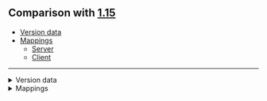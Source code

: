 ## Comparison with [1.15](https://github.com/PixiGeko/Minecraft-generated-data/tree/1.15)

- [Version data](#version-data)
- [Mappings](#mappings)
  - [Server](#server)
  - [Client](#client)

<hr/>
<details><summary>Version data</summary>
<table><tr><th></th><th align="left">1.15</th><th>1.15.1-pre1</th></tr><tr><td>World version</td><td><code>2225</code></td><td><code>2226</code></td></tr><tr><td>Protocol version</td><td><code>573</code></td><td><code>574</code></td></tr></table>
</details>
<details><summary>Mappings</summary>
<h2>Server</h2>

<details>
<summary>
Changes
</summary>

```
XXX.level.block.Block$2 +1M -1M
```
```
XXX.block.state.AbstractStateHolder -2M | -1P
```

</details>


























































































































































































































































































































































































































































































































































































































































































































































































































































































































































































































































































































































































































































































































<details>
<summary>
net.minecraft.world.level.block.Block$2
</summary>

```diff
- void <init>(int,float)
+ void <init>(int)
```

</details>


























































































































































<details>
<summary>
net.minecraft.world.level.block.state.AbstractStateHolder
</summary>

```diff
+ boolean equals(Object)
+ int hashCode()
```

</details>

















































































































































































































































































































































































































































































































<h2>Client</h2>

<details>
<summary>
Changes
</summary>

```
XXX.mojang.realmsclient.RealmsMainScreen +5M -5M
```
```
XXX.mojang.realmsclient.RealmsMainScreen$12 +1M
```
```
XXX.level.chunk.ChunkBiomeContainer +1P
```

</details>



























































<details>
<summary>
com.mojang.realmsclient.RealmsMainScreen
</summary>

```diff
+ int access$1900(RealmsMainScreen)
+ int access$1902(RealmsMainScreen,int)
- int access$2000(RealmsMainScreen)
- int access$2002(RealmsMainScreen,int)
+ RealmsButton access$1700(RealmsMainScreen)
- RealmsButton access$1900(RealmsMainScreen)
- RealmsMainScreen$RealmSelectionList access$1700(RealmsMainScreen)
+ RealmsMainScreen$RealmSelectionList access$1800(RealmsMainScreen)
- void access$1800(RealmsMainScreen,RealmsServer)
+ void access$2000(RealmsMainScreen,RealmsServer)
```

</details>

<details>
<summary>
com.mojang.realmsclient.RealmsMainScreen$12
</summary>

```diff
- boolean lambda$run$0(RealmListEntry)
```

</details>
</details>